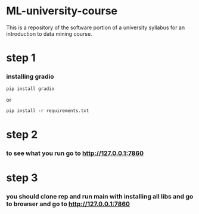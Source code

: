 # ML-university-course
This is a repository of the software portion of a university syllabus for an introduction to data mining course.


# step 1 
### installing gradio
`pip install gradio`

or

`pip install -r requirements.txt`

# step 2
### to see what you run go to http://127.0.0.1:7860

# step 3
### you should clone rep and run main with installing all libs  and go to browser and go to http://127.0.0.1:7860